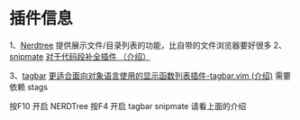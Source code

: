 # 插件信息
1、<a href="http://www.vim.org/scripts/script.php?script_id=1658">Nerdtree</a>
	提供展示文件/目录列表的功能，比自带的文件浏览器要好很多
2、<a href="http://www.vim.org/scripts/script.php?script_id=2540">snipmate</a>
	<a href="http://www.vimer.cn/2010/04/vimgvim%E4%B8%AD%E5%AF%B9snipmate%E7%9A%84%E5%B0%8F%E5%A6%99%E7%94%A8.html">对于代码段补全插件 （介绍）</a>

3、<a href="http://www.vim.org/scripts/script.php?script_id=3465">tagbar</a>
	<a href="http://www.vimer.cn/2011/03/%E6%9B%B4%E9%80%82%E5%90%88%E9%9D%A2%E5%90%91%E5%AF%B9%E8%B1%A1%E8%AF%AD%E8%A8%80%E4%BD%BF%E7%94%A8%E7%9A%84%E6%98%BE%E7%A4%BA%E5%87%BD%E6%95%B0%E5%88%97%E8%A1%A8%E6%8F%92%E4%BB%B6-tagbar-vim.html">更适合面向对象语言使用的显示函数列表插件-tagbar.vim (介绍)</a>
	需要依赖  stags

  按F10 开启 NERDTree
  按F4 开启 tagbar
  snipmate 请看上面的介绍
